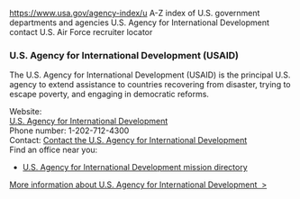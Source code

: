 

https://www.usa.gov/agency-index/u
A-Z index of U.S. government departments and agencies
U.S. Agency for International Development contact
U.S. Air Force recruiter locator

### U.S. Agency for International Development (USAID)

The U.S. Agency for International Development (USAID) is the principal U.S. agency to extend assistance to countries recovering from disaster, trying to escape poverty, and engaging in democratic reforms.

Website:  
[U.S. Agency for International Development](http://www.usaid.gov/)  
Phone number: 1-202-712-4300  
Contact: [Contact the U.S. Agency for International Development](https://www.usaid.gov/contact-us)  
Find an office near you:  
* [U.S. Agency for International Development mission directory](http://www.usaid.gov/mission-directory)

[More information about U.S. Agency for International Development  >](https://www.usa.gov/agencies/u-s-agency-for-international-development)
